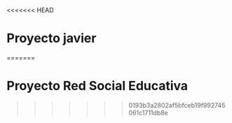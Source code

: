 <<<<<<< HEAD
# Proyecto javier
=======
# Proyecto Red Social Educativa
>>>>>>> 0193b3a2802af5bfceb19f992745061c1711db8e
